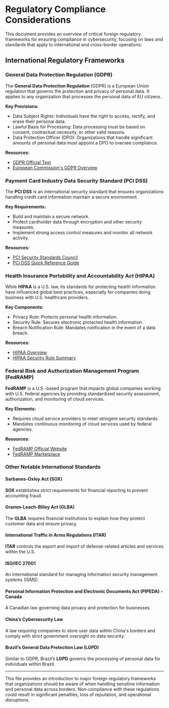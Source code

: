
# Regulatory Compliance Considerations

This document provides an overview of critical foreign regulatory frameworks for ensuring compliance in cybersecurity, focusing on laws and standards that apply to international and cross-border operations.

## International Regulatory Frameworks

### General Data Protection Regulation (GDPR)
The **General Data Protection Regulation** (GDPR) is a European Union regulation that governs the protection and privacy of personal data. It applies to any organization that processes the personal data of EU citizens.

**Key Provisions:**
- Data Subject Rights: Individuals have the right to access, rectify, and erase their personal data.
- Lawful Basis for Processing: Data processing must be based on consent, contractual necessity, or other valid reasons.
- Data Protection Officer (DPO): Organizations that handle significant amounts of personal data must appoint a DPO to oversee compliance.

**Resources:**
- [GDPR Official Text](https://eur-lex.europa.eu/eli/reg/2016/679/oj)
- [European Commission's GDPR Overview](https://ec.europa.eu/info/law/law-topic/data-protection_en)

### Payment Card Industry Data Security Standard (PCI DSS)
The **PCI DSS** is an international security standard that ensures organizations handling credit card information maintain a secure environment.

**Key Requirements:**
- Build and maintain a secure network.
- Protect cardholder data through encryption and other security measures.
- Implement strong access control measures and monitor all network activity.

**Resources:**
- [PCI Security Standards Council](https://www.pcisecuritystandards.org/)
- [PCI DSS Quick Reference Guide](https://www.pcisecuritystandards.org/documents/PCI_DSS-QRG-v3_2_1.pdf)

### Health Insurance Portability and Accountability Act (HIPAA)
While **HIPAA** is a U.S. law, its standards for protecting health information have influenced global best practices, especially for companies doing business with U.S. healthcare providers.

**Key Components:**
- Privacy Rule: Protects personal health information.
- Security Rule: Secures electronic protected health information.
- Breach Notification Rule: Mandates notification in the event of a data breach.

**Resources:**
- [HIPAA Overview](https://www.hhs.gov/hipaa/for-professionals/privacy/laws-regulations/index.html)
- [HIPAA Security Rule Summary](https://www.hhs.gov/hipaa/for-professionals/security/laws-regulations/index.html)

### Federal Risk and Authorization Management Program (FedRAMP)
**FedRAMP** is a U.S.-based program that impacts global companies working with U.S. federal agencies by providing standardized security assessment, authorization, and monitoring of cloud services.

**Key Elements:**
- Requires cloud service providers to meet stringent security standards.
- Mandates continuous monitoring of cloud services used by federal agencies.

**Resources:**
- [FedRAMP Official Website](https://www.fedramp.gov/)
- [FedRAMP Marketplace](https://marketplace.fedramp.gov/)

### Other Notable International Standards

#### Sarbanes-Oxley Act (SOX)
**SOX** establishes strict requirements for financial reporting to prevent accounting fraud.

#### Gramm-Leach-Bliley Act (GLBA)
The **GLBA** requires financial institutions to explain how they protect customer data and ensure privacy.

#### International Traffic in Arms Regulations (ITAR)
**ITAR** controls the export and import of defense-related articles and services within the U.S.

#### ISO/IEC 27001
An international standard for managing information security management systems (ISMS).

#### Personal Information Protection and Electronic Documents Act (PIPEDA) - Canada
A Canadian law governing data privacy and protection for businesses.

#### China’s Cybersecurity Law
A law requiring companies to store user data within China's borders and comply with strict government oversight on data security.

#### Brazil’s General Data Protection Law (LGPD)
Similar to GDPR, Brazil’s **LGPD** governs the processing of personal data for individuals within Brazil.

---

This file provides an introduction to major foreign regulatory frameworks that organizations should be aware of when handling sensitive information and personal data across borders. Non-compliance with these regulations could result in significant penalties, loss of reputation, and operational disruptions.

